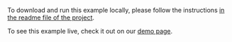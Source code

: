 To download and run this example locally, please follow the instructions [in the readme file of the project](https://github.com/acidb/mobiscroll-demos-angular?tab=readme-ov-file#mobiscroll-angular-demos).

To see this example live, check it out on our [demo page](https://demo.mobiscroll.com/angular/popup/event-hooks#).
